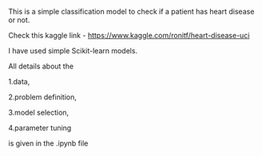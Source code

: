 This is a simple classification model to check if a patient has heart disease or not.

Check this kaggle link - https://www.kaggle.com/ronitf/heart-disease-uci

I have used simple Scikit-learn models.

All details about the 

1.data,

2.problem definition,

3.model selection,

4.parameter tuning 

is given in the .ipynb file


